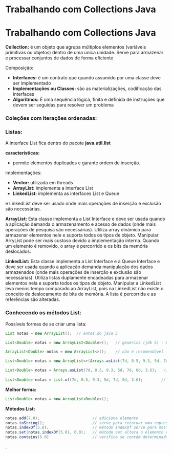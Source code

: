 # Trabalhando com Collections Java

# Trabalhando com Collections Java

**Collection:** é um objeto que agrupa múltiplos elementos (variáveis primitivas ou objetos) dentro de uma única unidade. Serve para armazenar e processar conjuntos de dados de forma eficiente

Composição:

- **Interfaces:** é um contrato que quando assumido por uma classe deve ser implementado
- **Implementações ou Classes:** são as materializações, codificação das interfaces
- **Algoritmos:** É uma sequência lógica, finita e definida de instruções que devem ser seguidas para resolver um problema

### Coleções com iterações ordenadas:

### Listas:

A interface List fica dentro do pacote **java.util.list**

**características:** 

- permite elementos duplicados e garante ordem de inserção.

implementações:

- **Vector:** utilizada em threads
- **ArrayList:** implementa a interface List
- **LinkedList:** implementa as interfaces List e Queue

 e LinkedList deve ser usado onde mais operações de inserção e exclusão são necessárias.

**ArrayList:** Esta classe implementa a List Interface e deve ser usada quando a aplicação demanda o armazenamento e acesso de dados (onde mais operações de pesquisa são necessárias). Utiliza array dinâmico para armazenar elementos nele e suporta todos os tipos de objeto. Manipular ArryList pode ser mais custoso devido a implementação interna. Quando um elemento é removido, o array é percorrido e os bits da memória deslocados.

**LinkedList:** Esta classe implementa a List Interface e a Queue Interface e deve ser usada quando a aplicação demanda manipulação dos dados armazenados (onde mais operações de inserção e exclusão são necessárias). Utiliza listas duplamente encadeadas para armazenar elementos nela e suporta todos os tipos de objeto. Manipular a LinkedList leva menos tempo comparado ao ArrayList, pois na LinkedList não existe o conceito de deslocamento de bits de memória. A lista é percorrida e as referências são alteradas.

### Conhecendo os métodos List:

Possíveis formas de se criar uma lista:

```java
List notas = new ArrayList();  // antes do java 5

List<Double> notas = new ArrayList<Double>();   // generics (jdk 5) - Diamond operator <> (jdk 6)

ArrayList<Double> notas = new ArrayList<>();    // não é recomendável 

List<Double> notas = new ArrayList<>(Arrays.asList(7d, 8.5, 9.3, 5d, 7d, 0d, 3.6));     

List<Double> notas = Arrays.asList(7d, 8.5, 9.3, 5d, 7d, 0d, 3.6);   // forma válida, porém limitada pois não se pode mais adicionar ou retirar elementos.  
          
List<Double> notas = List.of(7d, 8.5, 9.3, 5d, 7d, 0d, 3.6);        // a lista também fica imutável
```

**Melhor forma:** 

```java
List<Double> notas = new ArrayList<Double>();
```

**Métodos List:**

```java
notas.add(7.0);                       // adiciona elemento
notas.toString();                     // serve para retornar uma representação string de um objeto
notas.indexOf(5.0);                   // método indexOf serve para mostrar a posição
notas.set(notas.indexOf(5.0), 6.0);   // método set altera o elemento em determinada posição
notas.contains(5.0)                   // verifica se contém determinado elemento na lista
```

.